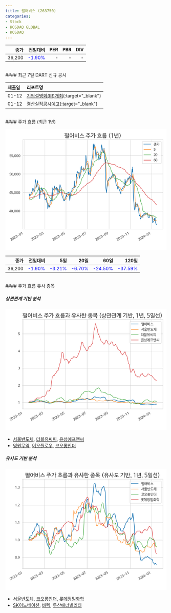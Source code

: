 ```yaml
---
title: 펄어비스 (263750)
categories:
- Stock
- KOSDAQ GLOBAL
- KOSDAQ
---
```


|**종가**|**전일대비**|**PER**|**PBR**|**DIV**|
|---:|-------:|--:|--:|--:|
|36,200|<span style="color: blue">-1.90%</span>|-|-|-|

<!-- more -->

<br>
#### 최근 7일 DART 신규 공시


|**제출일**|**리포트명**|
|:-----|:-------|
|01-12|[기업설명회(IR)개최](https://dart.fss.or.kr/dsaf001/main.do?rcpNo=20240112900446){:target="_blank"}|
|01-12|[결산실적공시예고](https://dart.fss.or.kr/dsaf001/main.do?rcpNo=20240112900445){:target="_blank"}|

<br>
#### 주가 흐름 (최근 1년)

![263750](/assets/images/stock/263750.png)

|**종가**|**전일대비**|**5일**|**20일**|**60일**|**120일**|
|---:|-------:|--:|---:|---:|----:|
|36,200|<span style="color: blue">-1.90%</span>|<span style="color: blue">-3.21%</span>|<span style="color: blue">-6.70%</span>|<span style="color: blue">-24.50%</span>|<span style="color: blue">-37.59%</span>|

<br>
#### 주가 흐름 유사 종목

##### 상관관계 기반 분석

![263750](/assets/images/stock/263750_corr.png)
- [서울반도체](/046890/), [더블유씨피](/393890/), [윤성에프앤씨](/372170/)
- [영원무역](/111770/), [이오플로우](/294090/), [코오롱인더](/120110/)

##### 유사도 기반 분석

![263750](/assets/images/stock/263750_sim.png)
- [서울반도체](/046890/), [코오롱인더](/120110/), [롯데정밀화학](/004000/)
- [SK이노베이션](/096770/), [바텍](/043150/), [두산에너빌리티](/034020/)